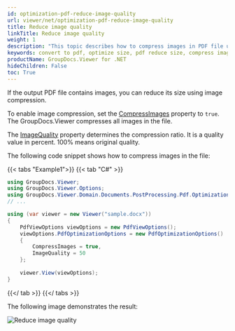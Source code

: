 ```yaml
---
id: optimization-pdf-reduce-image-quality
url: viewer/net/optimization-pdf-reduce-image-quality
title: Reduce image quality
linkTitle: Reduce image quality
weight: 1
description: "This topic describes how to compress images in PDF file using the GroupDocs.Viewer .NET API (C#)."
keywords: convert to pdf, optimize size, pdf reduce size, compress images
productName: GroupDocs.Viewer for .NET
hideChildren: False
toc: True
---
```


If the output PDF file contains images, you can reduce its size using image compression.

To enable image compression, set the [CompressImages](https://reference.groupdocs.com/viewer/net/groupdocs.viewer.options/pdfoptimizationoptions/compressimages/) property to `true`. The GroupDocs.Viewer compresses all images in the file.

The [ImageQuality](https://reference.groupdocs.com/viewer/net/groupdocs.viewer.options/pdfoptimizationoptions/imagequality/) property determines the compression ratio. It is a quality value in percent. 100% means original quality.

The following code snippet shows how to compress images in the file:

{{< tabs "Example1">}}
{{< tab "C#" >}}
```csharp
using GroupDocs.Viewer;
using GroupDocs.Viewer.Options;
using GroupDocs.Viewer.Domain.Documents.PostProcessing.Pdf.Optimization;
// ...

using (var viewer = new Viewer("sample.docx"))
{
    PdfViewOptions viewOptions = new PdfViewOptions();
    viewOptions.PdfOptimizationOptions = new PdfOptimizationOptions()
    {
        CompressImages = true,
        ImageQuality = 50
    };
     
    viewer.View(viewOptions);
}
```
{{</ tab >}}
{{</ tabs >}}

The following image demonstrates the result:

![Reduce image quality](/viewer/net/images/developer-guide/pdf-rendering/optimization/optimization-pdf-reduce-image-quality.png)
